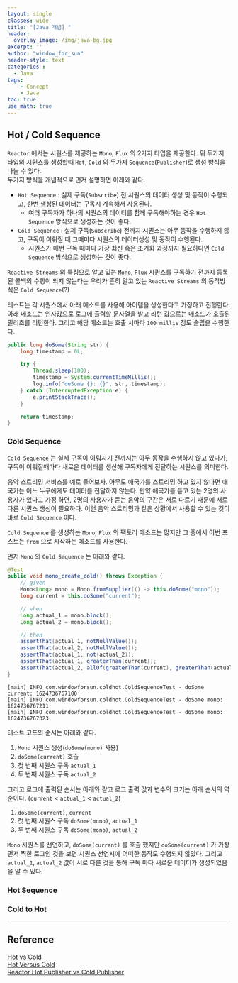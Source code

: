 ```yaml
--- 
layout: single
classes: wide
title: "[Java 개념] "
header:
  overlay_image: /img/java-bg.jpg
excerpt: ''
author: "window_for_sun"
header-style: text
categories :
  - Java
tags:
    - Concept
    - Java
toc: true
use_math: true
---  
```


## Hot / Cold Sequence
`Reactor` 에서는 시퀀스를 제공하는 `Mono`, `Flux` 의 2가지 타입을 제공한다. 
위 두가지 타입의 시퀀스를 생성할때 `Hot`, `Cold` 의 두가지 `Sequence`(`Publisher`)로 생성 방식을 나눌 수 있다.  
두가지 방식을 개념적으로 먼저 설명하면 아래와 같다. 
- `Hot Sequence` : 실제 구독(`Subscribe`) 전 시퀀스의 데이터 생성 및 동작이 수행되고, 한번 생성된 데이터는 구독시 계속해서 사용된다. 
  - 여러 구독자가 하나의 시퀀스의 데이터를 함께 구독해야하는 경우 `Hot Sequence` 방식으로 생성하는 것이 좋다. 
- `Cold Sequence` : 실제 구독(`Subscribe`) 전까지 시퀀스는 아무 동작을 수행하지 않고, 구독이 이뤄질 때 그때마다 시퀀스의 데이터생성 및 동작이 수행된다. 
  - 시퀀스가 매번 구독 때마다 가장 최신 혹은 초기화 과정까지 필요하다면 `Cold Sequence` 방식으로 생성하는 것이 좋다. 

`Reactive Streams` 의 특징으로 알고 있는 `Mono`, `Flux` 시퀀스를 구독하기 전까지 등록된 콜백의 수행이 되지 않는다는 
우리가 흔히 알고 있는 `Reactive Streams` 의 동작방식은 `Cold Sequence`(?)

테스트는 각 시퀀스에서 아래 메소드를 사용해 아이템을 생성한다고 가정하고 진행한다. 
아래 메소드는 인자값으로 로그에 출력할 문자열을 받고 리턴 값으로는 메소드가 호출된 밀리초를 리턴한다. 
그리고 해당 메소드는 호출 시마다 `100 millis` 정도 슬립을 수행한다.  

```java
public long doSome(String str) {
	long timestamp = 0L;

	try {
		Thread.sleep(100);
		timestamp = System.currentTimeMillis();
		log.info("doSome {}: {}", str, timestamp);
	} catch (InterruptedException e) {
		e.printStackTrace();
	}

	return timestamp;
}
```  

### Cold Sequence
`Cold Sequence` 는 실제 구독이 이뤄지기 전까지는 아무 동작을 수행하지 않고 있다가, 
구독이 이뤄질때마다 새로운 데이터를 생산해 구독자에게 전달하는 시퀀스를 의미한다.  

음악 스트리밍 서비스를 예로 들어보자. 
아무도 애국가를 스트리밍 하고 있지 않다면 애국가는 어느 누구에게도 데이터를 전달하지 않는다. 
만약 애국가를 듣고 있는 2명의 사용자가 있다고 가정 하면, 
2명의 사용자가 듣는 음악의 구간은 서로 다르기 때문에 서로 다른 시퀀스 생성이 필요하다. 
이런 음악 스트리밍과 같은 상황에서 사용할 수 있는 것이바로 `Cold Sequence` 이다.  

`Cold Sequence` 를 생성하는 `Mono`, `Flux` 의 팩토리 메소드는 많지만 그 중에서 
이번 포스트는 `from` 으로 시작하는 메소드를 사용한다.  

먼저 `Mono` 의 `Cold Sequence` 는 아래와 같다.  

```java
@Test
public void mono_create_cold() throws Exception {
	// given
	Mono<Long> mono = Mono.fromSupplier(() -> this.doSome("mono"));
	long current = this.doSome("current");

	// when
	Long actual_1 = mono.block();
	Long actual_2 = mono.block();

	// then
	assertThat(actual_1, notNullValue());
	assertThat(actual_2, notNullValue());
	assertThat(actual_1, not(actual_2));
	assertThat(actual_1, greaterThan(current));
	assertThat(actual_2, allOf(greaterThan(current), greaterThan(actual_1)));
}
```  

```
[main] INFO com.windowforsun.coldhot.ColdSequenceTest - doSome current: 1624736767100
[main] INFO com.windowforsun.coldhot.ColdSequenceTest - doSome mono: 1624736767211
[main] INFO com.windowforsun.coldhot.ColdSequenceTest - doSome mono: 1624736767323
```  

테스트 코드의 순서는 아래와 같다. 
1. `Mono` 시퀀스 생성(`doSome(mono)` 사용)
1. `doSome(current)` 호출 
1. 첫 번째 시퀀스 구독 `actual_1`
1. 두 번째 시퀀스 구독 `actual_2`

그리고 로그에 출력된 순서는 아래와 같고 로그 출력 값과 변수의 크기는 아래 순서의 역순이다. (`current` < `actual_1` < `actual_2`)
1. `doSome(current)`, `current`
1. 첫 번째 시퀀스 구독 `doSome(mono)`, `actual_1`
1. 두 번째 시퀀스 구독 `doSome(mono)`, `actual_2`

`Mono` 시퀀스를 선언하고, `doSome(current)` 를 호출 했지만 `doSome(current)` 가 가장 먼저 찍힌 로그인 것을 보면 
시퀀스 선언시에 어떠한 동작도 수행되지 않았다. 
그리고 `actual_1`, `actual_2` 값이 서로 다른 것을 통해 구독 마다 새로운 데이터가 생성되었음을 알 수 있다. 


### Hot Sequence

### Cold to Hot


---
## Reference
[Hot vs Cold](https://projectreactor.io/docs/core/snapshot/reference/#reactive.hotCold)  
[Hot Versus Cold](https://projectreactor.io/docs/core/snapshot/reference/#reactor.hotCold)  
[Reactor Hot Publisher vs Cold Publisher](https://www.vinsguru.com/reactor-hot-publisher-vs-cold-publisher/)  

